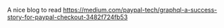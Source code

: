 
A nice blog to read
https://medium.com/paypal-tech/graphql-a-success-story-for-paypal-checkout-3482f724fb53
